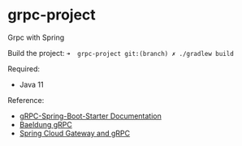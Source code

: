 # grpc-project

Grpc with Spring

Build the project:
`➜  grpc-project git:(branch) ✗ ./gradlew build`


Required:
* Java 11


Reference:
* [gRPC-Spring-Boot-Starter Documentation](https://yidongnan.github.io/grpc-spring-boot-starter/en/#:~:text=gRPC%2Dspring%2Dboot%2Dstarter%20combines%20google's%20open%2Dsource,%2F%20client%20(stub)%20field.)
* [Baeldung gRPC](https://www.baeldung.com/grpc-introduction)
* [Spring Cloud Gateway and gRPC](https://spring.io/blog/2021/12/08/spring-cloud-gateway-and-grpc)
